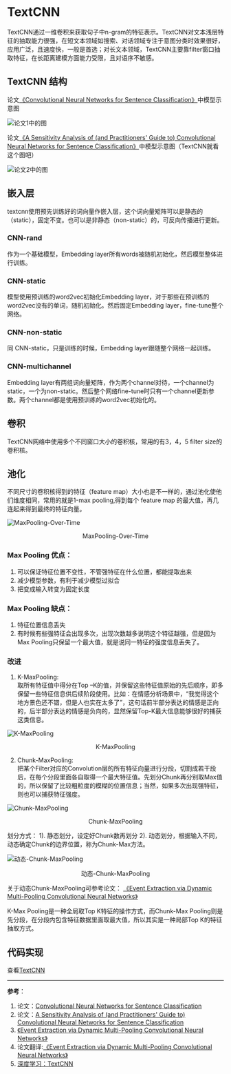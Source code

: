 # TextCNN

TextCNN通过一维卷积来获取句子中n-gram的特征表示。TextCNN对文本浅层特征的抽取能力很强，在短文本领域如搜索、对话领域专注于意图分类时效果很好，应用广泛，且速度快，一般是首选；对长文本领域，TextCNN主要靠filter窗口抽取特征，在长距离建模方面能力受限，且对语序不敏感。

## TextCNN 结构
论文[《Convolutional Neural Networks for Sentence Classification》](https://arxiv.org/abs/1408.5882)中模型示意图

![论文1中的图](/assets/images/textcnn/textcnn_1.png)

论文[《A Sensitivity Analysis of (and Practitioners' Guide to) Convolutional Neural Networks for Sentence Classification》](https://arxiv.org/abs/1510.03820)中模型示意图（TextCNN就看这个图吧）

![论文2中的图](/assets/images/textcnn/textcnn_2.png)

## 嵌入层

textcnn使用预先训练好的词向量作嵌入层，这个词向量矩阵可以是静态的（static），固定不变。也可以是非静态（non-static）的，可反向传播进行更新。

### CNN-rand

作为一个基础模型，Embedding layer所有words被随机初始化，然后模型整体进行训练。

### CNN-static

模型使用预训练的word2vec初始化Embedding layer，对于那些在预训练的word2vec没有的单词，随机初始化。然后固定Embedding layer，fine-tune整个网络。

### CNN-non-static

同 CNN-static，只是训练的时候，Embedding layer跟随整个网络一起训练。

### CNN-multichannel

Embedding layer有两组词向量矩阵，作为两个channel对待，一个channel为static，一个为non-static。然后整个网络fine-tune时只有一个channel更新参数。两个channel都是使用预训练的word2vec初始化的。

## 卷积

TextCNN网络中使用多个不同窗口大小的卷积核，常用的有3，4，5 filter size的卷积核。

## 池化

不同尺寸的卷积核得到的特征（feature map）大小也是不一样的，通过池化使他们维度相同，常用的就是1-max pooling,得到每个 feature map 的最大值，再几连起来得到最终的特征向量。

![MaxPooling-Over-Time](/assets/images/textcnn/MaxPooling-Over-Time.jpeg)
<center>MaxPooling-Over-Time</center>

### Max Pooling 优点：
1. 可以保证特征位置不变性，不管强特征在什么位置，都能提取出来
2. 减少模型参数，有利于减少模型过拟合
3. 把变成输入转变为固定长度

### Max Pooling 缺点：
1. 特征位置信息丢失
2. 有时候有些强特征会出现多次，出现次数越多说明这个特征越强，但是因为Max Pooling只保留一个最大值，就是说同一特征的强度信息丢失了。

### 改进

1. K-MaxPooling:  
取所有特征值中得分在Top –K的值，并保留这些特征值原始的先后顺序，即多保留一些特征信息供后续阶段使用。比如：在情感分析场景中，“我觉得这个地方景色还不错，但是人也实在太多了”，这句话前半部分表达的情感是正向的，后半部分表达的情感是负向的，显然保留Top-K最大信息能够很好的捕获这类信息。

![K-MaxPooling](/assets/images/textcnn/K-MaxPooling.jpeg)
<center>K-MaxPooling</center>

2. Chunk-MaxPooling:  
把某个Filter对应的Convolution层的所有特征向量进行分段，切割成若干段后，在每个分段里面各自取得一个最大特征值。先划分Chunk再分别取Max值的，所以保留了比较粗粒度的模糊的位置信息；当然，如果多次出现强特征，则也可以捕获特征强度。

![Chunk-MaxPooling](/assets/images/textcnn/Chunk-MaxPooling.jpeg)
<center>Chunk-MaxPooling</center>

划分方式：
1). 静态划分，设定好Chunk数再划分
2). 动态划分，根据输入不同，动态确定Chunk的边界位置，称为Chunk-Max方法。


![动态-Chunk-MaxPooling](/assets/images/textcnn/Chunk-MaxPooling.jpeg)
<center>动态-Chunk-MaxPooling</center>

关于动态Chunk-MaxPooling可参考论文：
[《Event Extraction via Dynamic Multi-Pooling Convolutional Neural
Networks》](http://www.nlpr.ia.ac.cn/cip/yubochen/yubochenPageFile/acl2015chen.pdf)

K-Max Pooling是一种全局取Top K特征的操作方式，而Chunk-Max Pooling则是先分段，在分段内包含特征数据里面取最大值，所以其实是一种局部Top K的特征抽取方式。


## 代码实现

查看[TextCNN](/codes/textcnn)

---
**参考**：
1. 论文：[Convolutional Neural Networks for Sentence Classification](https://arxiv.org/abs/1408.5882)
2. 论文：[A Sensitivity Analysis of (and Practitioners' Guide to) Convolutional Neural Networks for Sentence Classification](https://arxiv.org/abs/1510.03820)
3. [《Event Extraction via Dynamic Multi-Pooling Convolutional Neural
Networks》](http://www.nlpr.ia.ac.cn/cip/yubochen/yubochenPageFile/acl2015chen.pdf)
4. 论文翻译:[《Event Extraction via Dynamic Multi-Pooling Convolutional Neural
Networks》](https://blog.csdn.net/muumian123/article/details/82258819)
1. [深度学习：TextCNN](https://blog.csdn.net/pipisorry/article/details/85076712)